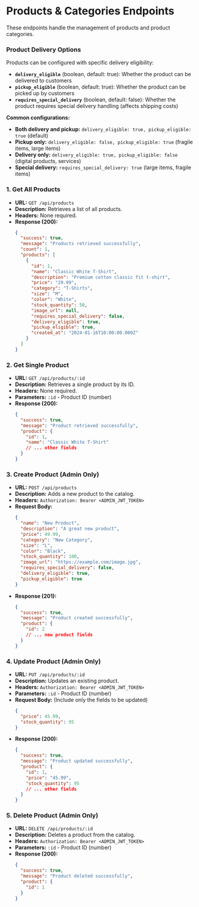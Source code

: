 # Products & Categories Endpoints

These endpoints handle the management of products and product categories.

### Product Delivery Options

Products can be configured with specific delivery eligibility:

- **`delivery_eligible`** (boolean, default: true): Whether the product can be delivered to customers
- **`pickup_eligible`** (boolean, default: true): Whether the product can be picked up by customers
- **`requires_special_delivery`** (boolean, default: false): Whether the product requires special delivery handling (affects shipping costs)

**Common configurations:**

- **Both delivery and pickup:** `delivery_eligible: true, pickup_eligible: true` (default)
- **Pickup only:** `delivery_eligible: false, pickup_eligible: true` (fragile items, large items)
- **Delivery only:** `delivery_eligible: true, pickup_eligible: false` (digital products, services)
- **Special delivery:** `requires_special_delivery: true` (large items, fragile items)

### 1. Get All Products

- **URL:** `GET /api/products`
- **Description:** Retrieves a list of all products.
- **Headers:** None required.
- **Response (200):**
  ```json
  {
    "success": true,
    "message": "Products retrieved successfully",
    "count": 1,
    "products": [
      {
        "id": 1,
        "name": "Classic White T-Shirt",
        "description": "Premium cotton classic fit t-shirt",
        "price": "29.99",
        "category": "T-Shirts",
        "size": "M",
        "color": "White",
        "stock_quantity": 50,
        "image_url": null,
        "requires_special_delivery": false,
        "delivery_eligible": true,
        "pickup_eligible": true,
        "created_at": "2024-01-16T10:00:00.000Z"
      }
    ]
  }
  ```

### 2. Get Single Product

- **URL:** `GET /api/products/:id`
- **Description:** Retrieves a single product by its ID.
- **Headers:** None required.
- **Parameters:** `:id` - Product ID (number)
- **Response (200):**
  ```json
  {
    "success": true,
    "message": "Product retrieved successfully",
    "product": {
      "id": 1,
      "name": "Classic White T-Shirt"
      // ... other fields
    }
  }
  ```

### 3. Create Product (Admin Only)

- **URL:** `POST /api/products`
- **Description:** Adds a new product to the catalog.
- **Headers:** `Authorization: Bearer <ADMIN_JWT_TOKEN>`
- **Request Body:**
  ```json
  {
    "name": "New Product",
    "description": "A great new product",
    "price": 49.99,
    "category": "New Category",
    "size": "L",
    "color": "Black",
    "stock_quantity": 100,
    "image_url": "https://example.com/image.jpg",
    "requires_special_delivery": false,
    "delivery_eligible": true,
    "pickup_eligible": true
  }
  ```
- **Response (201):**
  ```json
  {
    "success": true,
    "message": "Product created successfully",
    "product": {
      "id": 2
      // ... new product fields
    }
  }
  ```

### 4. Update Product (Admin Only)

- **URL:** `PUT /api/products/:id`
- **Description:** Updates an existing product.
- **Headers:** `Authorization: Bearer <ADMIN_JWT_TOKEN>`
- **Parameters:** `:id` - Product ID (number)
- **Request Body:** (Include only the fields to be updated)
  ```json
  {
    "price": 45.99,
    "stock_quantity": 95
  }
  ```
- **Response (200):**
  ```json
  {
    "success": true,
    "message": "Product updated successfully",
    "product": {
      "id": 1,
      "price": "45.99",
      "stock_quantity": 95
      // ... other fields
    }
  }
  ```

### 5. Delete Product (Admin Only)

- **URL:** `DELETE /api/products/:id`
- **Description:** Deletes a product from the catalog.
- **Headers:** `Authorization: Bearer <ADMIN_JWT_TOKEN>`
- **Parameters:** `:id` - Product ID (number)
- **Response (200):**
  ```json
  {
    "success": true,
    "message": "Product deleted successfully",
    "product": {
      "id": 1
    }
  }
  ```
